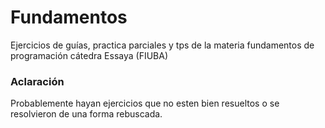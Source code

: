 # Fundamentos
Ejercicios de guías, practica parciales y tps de la materia fundamentos de programación cátedra Essaya (FIUBA)

### Aclaración
Probablemente hayan ejercicios que no esten bien resueltos o se resolvieron de una forma rebuscada.
